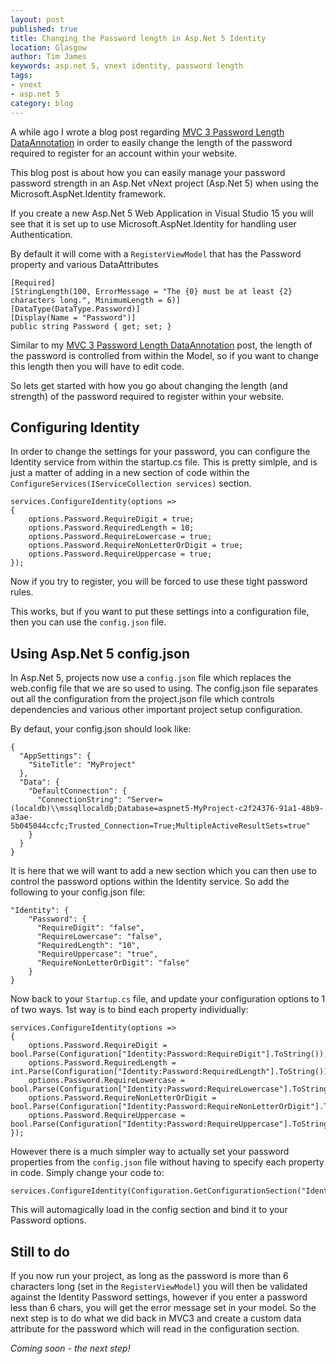 ```yaml
---
layout: post
published: true
title: Changing the Password length in Asp.Net 5 Identity
location: Glasgow
author: Tim James
keywords: asp.net 5, vnext identity, password length
tags:
- vnext
- asp.net 5
category: blog
---
```


A while ago I wrote a blog post regarding [MVC 3 Password Length DataAnnotation](http://timjames.me/mvc-3-password-length-dataannotation/) in order to easily change the length of the password required to register for an account within your website. 

This blog post is about how you can easily manage your password password strength in an Asp.Net vNext project (Asp.Net 5) when using the Microsoft.AspNet.Identity framework.

If you create a new Asp.Net 5 Web Application in Visual Studio 15 you will see that it is set up to use Microsoft.AspNet.Identity for handling user Authentication.

By default it will come with a `RegisterViewModel` that has the Password property and various DataAttributes

    [Required]
    [StringLength(100, ErrorMessage = "The {0} must be at least {2} characters long.", MinimumLength = 6)]
    [DataType(DataType.Password)]
    [Display(Name = "Password")]
    public string Password { get; set; }

Similar to my [MVC 3 Password Length DataAnnotation](http://timjames.me/mvc-3-password-length-dataannotation/) post, the length of the password is controlled from within the Model, so if you want to change this length then you will have to edit code.

<!--excerpt-->

So lets get started with how you go about changing the length (and strength) of the password required to register within your website. 

## Configuring Identity

In order to change the settings for your password, you can configure the Identity service from within the startup.cs file. This is pretty simlple, and is just a matter of adding in a new section of code within the `ConfigureServices(IServiceCollection services)` section.

    services.ConfigureIdentity(options =>
    {
        options.Password.RequireDigit = true;
        options.Password.RequiredLength = 10;
        options.Password.RequireLowercase = true;
        options.Password.RequireNonLetterOrDigit = true;
        options.Password.RequireUppercase = true;
    });

Now if you try to register, you will be forced to use these tight password rules.

This works, but if you want to put these settings into a configuration file, then you can use the `config.json` file.

## Using Asp.Net 5 config.json

In Asp.Net 5, projects now use a `config.json` file which replaces the web.config file that we are so used to using. The config.json file separates out all the configuration from the project.json file which controls dependencies and various other important project setup configuration.

By defaut, your config.json should look like:

    {
      "AppSettings": {
        "SiteTitle": "MyProject"
      },
      "Data": {
        "DefaultConnection": {
          "ConnectionString": "Server=(localdb)\\mssqllocaldb;Database=aspnet5-MyProject-c2f24376-91a1-48b9-a3ae-5b045044ccfc;Trusted_Connection=True;MultipleActiveResultSets=true"
        }
      }
    }

It is here that we will want to add a new section which you can then use to control the password options within the Identity service. So add the following to your config.json file:

    "Identity": {
        "Password": {
          "RequireDigit": "false",
          "RequireLowercase": "false",
          "RequiredLength": "10",
          "RequireUppercase": "true",
          "RequireNonLetterOrDigit": "false"
        }
    }

Now back to your `Startup.cs` file, and update your configuration options to 1 of two ways. 1st way is to bind each property individually:

    services.ConfigureIdentity(options =>
    {
        options.Password.RequireDigit = bool.Parse(Configuration["Identity:Password:RequireDigit"].ToString());
        options.Password.RequiredLength = int.Parse(Configuration["Identity:Password:RequiredLength"].ToString()); 
        options.Password.RequireLowercase = bool.Parse(Configuration["Identity:Password:RequireLowercase"].ToString()); 
        options.Password.RequireNonLetterOrDigit = bool.Parse(Configuration["Identity:Password:RequireNonLetterOrDigit"].ToString()); 
        options.Password.RequireUppercase = bool.Parse(Configuration["Identity:Password:RequireUppercase"].ToString()); 
    });

However there is a much simpler way to actually set your password properties from the `config.json` file without having to specify each property in code. Simply change your code to:

    services.ConfigureIdentity(Configuration.GetConfigurationSection("Identity"));
  
This will automagically load in the config section and bind it to your Password options.    

## Still to do

If you now run your project, as long as the password is more than 6 characters long (set in the `RegisterViewModel`) you will then be validated against the Identity Password settings, however if you enter a password less than 6 chars, you will get the error message set in your model.
So the next step is to do what we did back in MVC3 and create a custom data attribute for the password which will read in the configuration section.

*Coming soon - the next step!*

